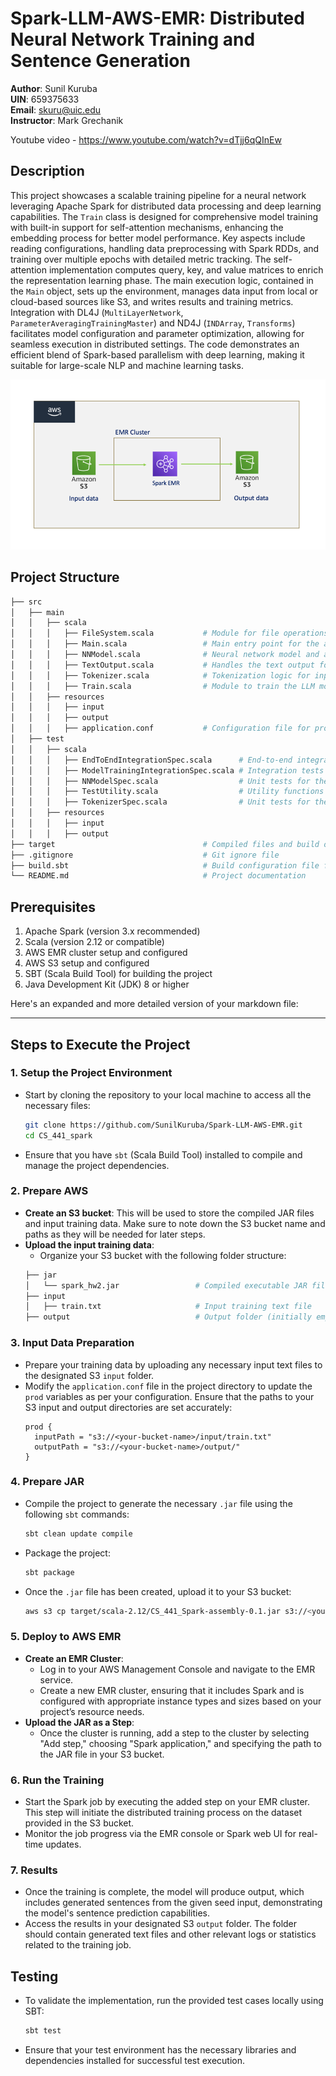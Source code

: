 # Spark-LLM-AWS-EMR: Distributed Neural Network Training and Sentence Generation

**Author**: Sunil Kuruba <br />
**UIN**: 659375633 <br />
**Email**: skuru@uic.edu <br />
**Instructor**: Mark Grechanik

Youtube video - https://www.youtube.com/watch?v=dTjj6qQInEw

## Description
This project showcases a scalable training pipeline for a neural network leveraging Apache Spark for distributed data processing and deep learning capabilities. The `Train` class is designed for comprehensive model training with built-in support for self-attention mechanisms, enhancing the embedding process for better model performance. Key aspects include reading configurations, handling data preprocessing with Spark RDDs, and training over multiple epochs with detailed metric tracking. The self-attention implementation computes query, key, and value matrices to enrich the representation learning phase. The main execution logic, contained in the `Main` object, sets up the environment, manages data input from local or cloud-based sources like S3, and writes results and training metrics. Integration with DL4J (`MultiLayerNetwork`, `ParameterAveragingTrainingMaster`) and ND4J (`INDArray`, `Transforms`) facilitates model configuration and parameter optimization, allowing for seamless execution in distributed settings. The code demonstrates an efficient blend of Spark-based parallelism with deep learning, making it suitable for large-scale NLP and machine learning tasks.

![img.png](img.png)

## Project Structure

```bash
├── src
│   ├── main
│   │   ├── scala
│   │   │   ├── FileSystem.scala           # Module for file operations (read/write)
│   │   │   ├── Main.scala                 # Main entry point for the application
│   │   │   ├── NNModel.scala              # Neural network model and architecture
│   │   │   ├── TextOutput.scala           # Handles the text output formatting
│   │   │   ├── Tokenizer.scala            # Tokenization logic for input data
│   │   │   ├── Train.scala                # Module to train the LLM model
│   │   ├── resources
│   │   │   ├── input
│   │   │   ├── output
│   │   │   ├── application.conf           # Configuration file for project settings
│   ├── test
│   │   ├── scala
│   │   │   ├── EndToEndIntegrationSpec.scala      # End-to-end integration tests
│   │   │   ├── ModelTrainingIntegrationSpec.scala # Integration tests for model training
│   │   │   ├── NNModelSpec.scala                  # Unit tests for the NN model
│   │   │   ├── TestUtility.scala                  # Utility functions for testing
│   │   │   ├── TokenizerSpec.scala                # Unit tests for the tokenizer logic
│   │   ├── resources
│   │   │   ├── input
│   │   │   ├── output
├── target                                 # Compiled files and build output
├── .gitignore                             # Git ignore file
├── build.sbt                              # Build configuration file for SBT
└── README.md                              # Project documentation
```

## Prerequisites

1. Apache Spark (version 3.x recommended)
2. Scala (version 2.12 or compatible)
3. AWS EMR cluster setup and configured
4. AWS S3 setup and configured
4. SBT (Scala Build Tool) for building the project
5. Java Development Kit (JDK) 8 or higher

Here's an expanded and more detailed version of your markdown file:

---

## Steps to Execute the Project

### 1. Setup the Project Environment
- Start by cloning the repository to your local machine to access all the necessary files:
  ```bash
  git clone https://github.com/SunilKuruba/Spark-LLM-AWS-EMR.git
  cd CS_441_spark
  ```
- Ensure that you have `sbt` (Scala Build Tool) installed to compile and manage the project dependencies.

### 2. Prepare AWS
* **Create an S3 bucket**: This will be used to store the compiled JAR files and input training data. Make sure to note down the S3 bucket name and paths as they will be needed for later steps.
* **Upload the input training data**:
  - Organize your S3 bucket with the following folder structure:
  ```bash
  ├── jar
  │   └── spark_hw2.jar                 # Compiled executable JAR file
  ├── input
  │   ├── train.txt                     # Input training text file
  ├── output                            # Output folder (initially empty)
  ```

### 3. Input Data Preparation
- Prepare your training data by uploading any necessary input text files to the designated S3 `input` folder.
- Modify the `application.conf` file in the project directory to update the `prod` variables as per your configuration. Ensure that the paths to your S3 input and output directories are set accurately:
  ```hocon
  prod {
    inputPath = "s3://<your-bucket-name>/input/train.txt"
    outputPath = "s3://<your-bucket-name>/output/"
  }
  ```

### 4. Prepare JAR
- Compile the project to generate the necessary `.jar` file using the following `sbt` commands:
  ```bash
  sbt clean update compile
  ```
- Package the project:
  ```bash
  sbt package
  ```
- Once the `.jar` file has been created, upload it to your S3 bucket:
  ```bash
  aws s3 cp target/scala-2.12/CS_441_Spark-assembly-0.1.jar s3://<your-bucket-name>/jar/
  ```

### 5. Deploy to AWS EMR
- **Create an EMR Cluster**:
  - Log in to your AWS Management Console and navigate to the EMR service.
  - Create a new EMR cluster, ensuring that it includes Spark and is configured with appropriate instance types and sizes based on your project’s resource needs.
- **Upload the JAR as a Step**:
  - Once the cluster is running, add a step to the cluster by selecting "Add step," choosing "Spark application," and specifying the path to the JAR file in your S3 bucket.

### 6. Run the Training
- Start the Spark job by executing the added step on your EMR cluster. This step will initiate the distributed training process on the dataset provided in the S3 bucket.
- Monitor the job progress via the EMR console or Spark web UI for real-time updates.

### 7. Results
- Once the training is complete, the model will produce output, which includes generated sentences from the given seed input, demonstrating the model's sentence prediction capabilities.
- Access the results in your designated S3 `output` folder. The folder should contain generated text files and other relevant logs or statistics related to the training job.

## Testing
- To validate the implementation, run the provided test cases locally using SBT:
  ```bash
  sbt test
  ```
- Ensure that your test environment has the necessary libraries and dependencies installed for successful test execution.
